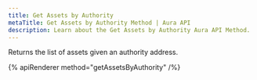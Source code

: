 ```yaml
---
title: Get Assets by Authority
metaTitle: Get Assets by Authority Method | Aura API
description: Learn about the Get Assets by Authority Aura API Method.
---
```


Returns the list of assets given an authority address.

{% apiRenderer method="getAssetsByAuthority" /%}

